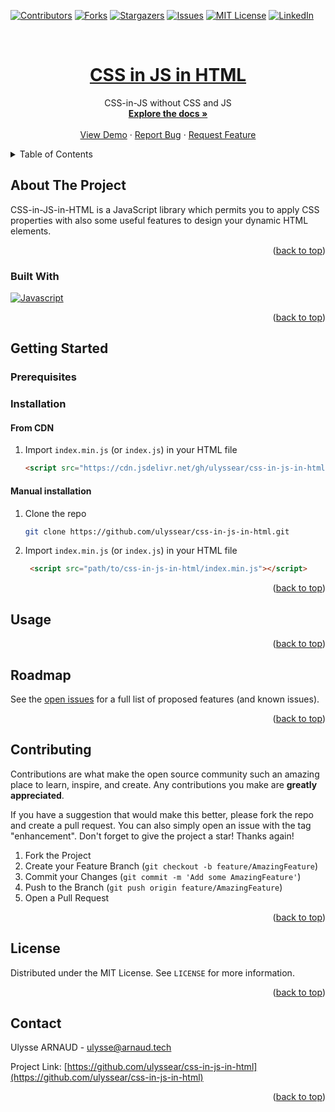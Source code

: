 <a name="readme-top"></a>

[![Contributors][contributors-shield]][contributors-url]
[![Forks][forks-shield]][forks-url]
[![Stargazers][stars-shield]][stars-url]
[![Issues][issues-shield]][issues-url]
[![MIT License][license-shield]][license-url]
[![LinkedIn][linkedin-shield]][linkedin-url]



<!-- PROJECT LOGO -->
<br />
<div align="center">
  <a href="https://github.com/ulyssear/css-in-js-in-html">
    <h1 align="center">CSS in JS in HTML</h1>
  </a>

  <p align="center">
    CSS-in-JS without CSS and JS
    <br />
    <a href="https://github.com/ulyssear/css-in-js-in-html"><strong>Explore the docs »</strong></a>
    <br />
    <br />
    <a href="https://github.com/ulyssear/css-in-js-in-html">View Demo</a>
    ·
    <a href="https://github.com/ulyssear/css-in-js-in-html/issues">Report Bug</a>
    ·
    <a href="https://github.com/ulyssear/css-in-js-in-html/issues">Request Feature</a>
  </p>
</div>



<!-- TABLE OF CONTENTS -->
<details>
  <summary>Table of Contents</summary>
  <ol>
    <li>
      <a href="#about-the-project">About The Project</a>
      <ul>
        <li><a href="#built-with">Built With</a></li>
      </ul>
    </li>
    <li>
      <a href="#getting-started">Getting Started</a>
      <ul>
        <li><a href="#prerequisites">Prerequisites</a></li>
        <li><a href="#installation">Installation</a></li>
      </ul>
    </li>
    <li><a href="#usage">Usage</a></li>
    <li><a href="#roadmap">Roadmap</a></li>
    <li><a href="#contributing">Contributing</a></li>
    <li><a href="#license">License</a></li>
    <li><a href="#contact">Contact</a></li>
    <!-- <li><a href="#acknowledgments">Acknowledgments</a></li> -->
  </ol>
</details>



<!-- ABOUT THE PROJECT -->
## About The Project

<!-- TODO : ADD dynamic examples -->

CSS-in-JS-in-HTML is a JavaScript library which permits you to apply CSS properties with also some useful features to design your dynamic HTML elements.

<p align="right">(<a href="#readme-top">back to top</a>)</p>



### Built With

[![Javascript][Javascript-shield]][Javascript-url]


<p align="right">(<a href="#readme-top">back to top</a>)</p>



<!-- GETTING STARTED -->
## Getting Started



### Prerequisites



### Installation

#### From CDN

1. Import `index.min.js` (or `index.js`) in your HTML file
   ```html
   <script src="https://cdn.jsdelivr.net/gh/ulyssear/css-in-js-in-html/index.min.js"></script>
   ```

#### Manual installation

1. Clone the repo
   ```sh
   git clone https://github.com/ulyssear/css-in-js-in-html.git
   ```
2. Import `index.min.js` (or `index.js`) in your HTML file
   ```html
    <script src="path/to/css-in-js-in-html/index.min.js"></script>
    ```

<p align="right">(<a href="#readme-top">back to top</a>)</p>



<!-- USAGE EXAMPLES -->
## Usage

<!-- TODO : ADD examples -->

<p align="right">(<a href="#readme-top">back to top</a>)</p>



<!-- ROADMAP -->
## Roadmap

<!-- TODO : ADD roadmap
- [ ] Feature 1
- [ ] Feature 2
- [ ] Feature 3
    - [ ] Nested Feature
-->
See the [open issues](https://github.com/ulyssear/css-in-js-in-html/issues) for a full list of proposed features (and known issues).

<p align="right">(<a href="#readme-top">back to top</a>)</p>



<!-- CONTRIBUTING -->
## Contributing

Contributions are what make the open source community such an amazing place to learn, inspire, and create. Any contributions you make are **greatly appreciated**.

If you have a suggestion that would make this better, please fork the repo and create a pull request. You can also simply open an issue with the tag "enhancement".
Don't forget to give the project a star! Thanks again!

1. Fork the Project
2. Create your Feature Branch (`git checkout -b feature/AmazingFeature`)
3. Commit your Changes (`git commit -m 'Add some AmazingFeature'`)
4. Push to the Branch (`git push origin feature/AmazingFeature`)
5. Open a Pull Request

<p align="right">(<a href="#readme-top">back to top</a>)</p>



<!-- LICENSE -->
## License

Distributed under the MIT License. See `LICENSE` for more information.

<p align="right">(<a href="#readme-top">back to top</a>)</p>



<!-- CONTACT -->
## Contact

Ulysse ARNAUD - ulysse@arnaud.tech

Project Link: [https://github.com/ulyssear/css-in-js-in-html](https://github.com/ulyssear/css-in-js-in-html)

<p align="right">(<a href="#readme-top">back to top</a>)</p>



<!-- TODO : ACKNOWLEDGMENTS ?
## Acknowledgments

* []()
* []()
* []()
<p align="right">(<a href="#readme-top">back to top</a>)</p>

-->


<!-- MARKDOWN LINKS & IMAGES -->
<!-- https://www.markdownguide.org/basic-syntax/#reference-style-links -->
[contributors-shield]: https://img.shields.io/github/contributors/ulyssear/css-in-js-in-html.svg?style=for-the-badge
[contributors-url]: https://github.com/ulyssear/css-in-js-in-html/graphs/contributors
[forks-shield]: https://img.shields.io/github/forks/ulyssear/css-in-js-in-html.svg?style=for-the-badge
[forks-url]: https://github.com/ulyssear/css-in-js-in-html/network/members
[stars-shield]: https://img.shields.io/github/stars/ulyssear/css-in-js-in-html.svg?style=for-the-badge
[stars-url]: https://github.com/ulyssear/css-in-js-in-html/stargazers
[issues-shield]: https://img.shields.io/github/issues/ulyssear/css-in-js-in-html.svg?style=for-the-badge
[issues-url]: https://github.com/ulyssear/css-in-js-in-html/issues
[license-shield]: https://img.shields.io/github/license/ulyssear/css-in-js-in-html.svg?style=for-the-badge
[license-url]: https://github.com/ulyssear/css-in-js-in-html/blob/master/LICENSE
[linkedin-shield]: https://img.shields.io/badge/-LinkedIn-black.svg?style=for-the-badge&logo=linkedin&colorB=555
[linkedin-url]: https://linkedin.com/in/ulyssearnaud
[product-screenshot]: images/screenshot.png
[JavaScript-shield]: https://img.shields.io/badge/JavaScript-323330?style=for-the-badge&logo=javascript&logoColor=F7DF1E
[JavaScript-url]: https://www.javascript.com/